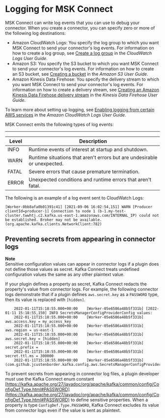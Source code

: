 # Logging for MSK Connect<a name="msk-connect-logging"></a>

MSK Connect can write log events that you can use to debug your connector\. When you create a connector, you can specify zero or more of the following log destinations:
+ Amazon CloudWatch Logs: You specify the log group to which you want MSK Connect to send your connector's log events\. For information on how to create a log group, see [Create a log group](https://docs.aws.amazon.com/AmazonCloudWatch/latest/logs/Working-with-log-groups-and-streams.html#Create-Log-Group) in the *CloudWatch Logs User Guide*\.
+ Amazon S3: You specify the S3 bucket to which you want MSK Connect to send your connector's log events\. For information on how to create an S3 bucket, see [Creating a bucket](https://docs.aws.amazon.com/AmazonS3/latest/userguide/create-bucket-overview.html) in the *Amazon S3 User Guide*\.
+ Amazon Kinesis Data Firehose: You specify the delivery stream to which you want MSK Connect to send your connector's log events\. For information on how to create a delivery stream, see [Creating an Amazon Kinesis Data Firehose delivery stream](https://docs.aws.amazon.com/firehose/latest/dev/basic-create.html) in the *Kinesis Data Firehose User Guide*\.

To learn more about setting up logging, see [Enabling logging from certain AWS services](https://docs.aws.amazon.com/AmazonCloudWatch/latest/logs/AWS-logs-and-resource-policy.html) in the *Amazon CloudWatch Logs User Guide*\.

MSK Connect emits the following types of log events:


****  

| Level | Description | 
| --- | --- | 
| INFO | Runtime events of interest at startup and shutdown\. | 
| WARN | Runtime situations that aren't errors but are undesirable or unexpected\. | 
| FATAL | Severe errors that cause premature termination\. | 
| ERROR | Unexpected conditions and runtime errors that aren't fatal\. | 

The following is an example of a log event sent to CloudWatch Logs:

```
[Worker-0bb8afa0b01391c41] [2021-09-06 16:02:54,151] WARN [Producer clientId=producer-1] Connection to node 1 (b-1.my-test-cluster.twwhtj.c2.kafka.us-east-1.amazonaws.com/INTERNAL_IP) could not be established. Broker may not be available. (org.apache.kafka.clients.NetworkClient:782)
```

## Preventing secrets from appearing in connector logs<a name="msk-connect-logging-secrets"></a>

**Note**  
Sensitive configuration values can appear in connector logs if a plugin does not define those values as secret\. Kafka Connect treats undefined configuration values the same as any other plaintext value\.

If your plugin defines a property as secret, Kafka Connect redacts the property's value from connector logs\. For example, the following connector logs demonstrate that if a plugin defines `aws.secret.key` as a `PASSWORD` type, then its value is replaced with `[hidden]`\.

```
    2022-01-11T15:18:55.000+00:00    [Worker-05e6586a48b5f331b] [2022-01-11 15:18:55,150] INFO SecretsManagerConfigProviderConfig values:
    2022-01-11T15:18:55.000+00:00    [Worker-05e6586a48b5f331b] aws.access.key = my_access_key
    2022-01-11T15:18:55.000+00:00    [Worker-05e6586a48b5f331b] aws.region = us-east-1
    2022-01-11T15:18:55.000+00:00    [Worker-05e6586a48b5f331b] aws.secret.key = [hidden]
    2022-01-11T15:18:55.000+00:00    [Worker-05e6586a48b5f331b] secret.prefix =
    2022-01-11T15:18:55.000+00:00    [Worker-05e6586a48b5f331b] secret.ttl.ms = 300000
    2022-01-11T15:18:55.000+00:00    [Worker-05e6586a48b5f331b] (com.github.jcustenborder.kafka.config.aws.SecretsManagerConfigProviderConfig:361)
```

To prevent secrets from appearing in connector log files, a plugin developer must use the Kafka Connect enum constant [https://kafka.apache.org/27/javadoc/org/apache/kafka/common/config/ConfigDef.Type.html#PASSWORD](https://kafka.apache.org/27/javadoc/org/apache/kafka/common/config/ConfigDef.Type.html#PASSWORD) to define sensitive properties\. When a property is type `ConfigDef.Type.PASSWORD`, Kafka Connect excludes its value from connector logs even if the value is sent as plaintext\. 